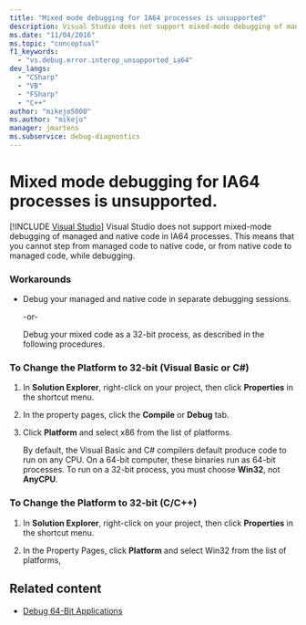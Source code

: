 ```yaml
---
title: "Mixed mode debugging for IA64 processes is unsupported"
description: Visual Studio does not support mixed-mode debugging of managed and native code in IA64 (Itanium) processes. See this article for workarounds.
ms.date: "11/04/2016"
ms.topic: "conceptual"
f1_keywords:
  - "vs.debug.error.interop_unsupported_ia64"
dev_langs:
  - "CSharp"
  - "VB"
  - "FSharp"
  - "C++"
author: "mikejo5000"
ms.author: "mikejo"
manager: jmartens
ms.subservice: debug-diagnostics
---
```

# Mixed mode debugging for IA64 processes is unsupported.

 [!INCLUDE [Visual Studio](~/includes/applies-to-version/vs-windows-only.md)]
Visual Studio does not support mixed-mode debugging of managed and native code in IA64 processes. This means that you cannot step from managed code to native code, or from native code to managed code, while debugging.

### Workarounds

- Debug your managed and native code in separate debugging sessions.

     -or-

     Debug your mixed code as a 32-bit process, as described in the following procedures.

### To Change the Platform to 32-bit (Visual Basic or C#)

1. In **Solution Explorer**, right-click on your project, then click **Properties** in the shortcut menu.

2. In the property pages, click the **Compile** or **Debug** tab.

3. Click **Platform** and select x86 from the list of platforms.

     By default, the Visual Basic and C# compilers default produce code to run on any CPU. On a 64-bit computer, these binaries run as 64-bit processes. To run on a 32-bit process, you must choose **Win32**, not **AnyCPU**.

### To Change the Platform to 32-bit (C/C++)

1. In **Solution Explorer**, right-click on your project, then click **Properties** in the shortcut menu.

2. In the Property Pages, click **Platform** and select Win32 from the list of platforms,

## Related content
- [Debug 64-Bit Applications](../debugger/debug-64-bit-applications.md)